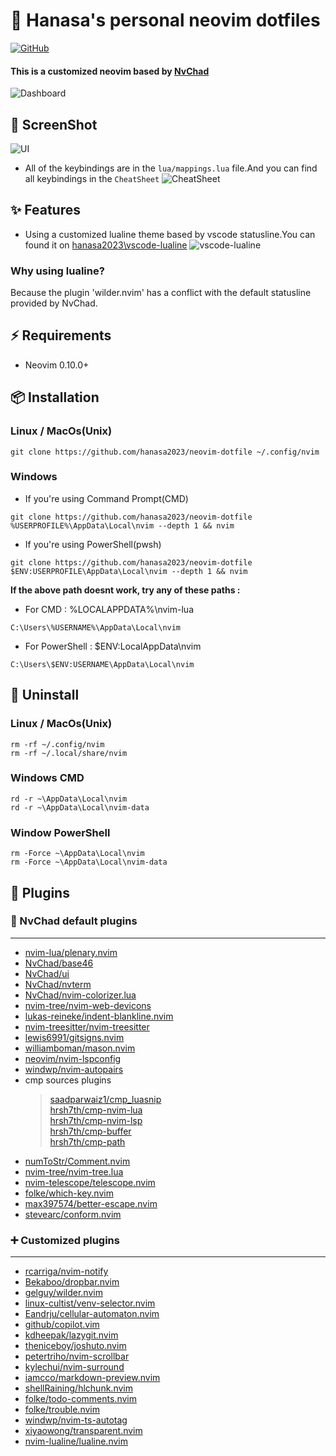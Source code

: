 # 📝 Hanasa's personal neovim dotfiles
[![GitHub](https://img.shields.io/github/license/hanasa2023/neovim-dotfile?style=for-the-badge)](https://github.com/hanasa2023/neovim-dotfile?tab=MIT-1-ov-file)
#### This is a customized neovim based by [NvChad](https://nvchad.com)
![Dashboard](https://files.catbox.moe/i0qh1e.png)

## 📸 ScreenShot
![UI](https://files.catbox.moe/d6t039.png)

- All of the keybindings are in the `lua/mappings.lua` file.And you can find all keybindings in the `CheatSheet`
![CheatSheet](https://files.catbox.moe/5yt6th.png)

## ✨ Features
- Using a customized lualine theme based by vscode statusline.You can found it on [hanasa2023\vscode-lualine](https://github.com/hanasa2023/vscode-lualine)
![vscode-lualine](https://files.catbox.moe/wbht81.png)

### Why using lualine?
Because the plugin 'wilder.nvim' has a conflict with the default statusline provided by NvChad.

## ⚡️ Requirements
- Neovim 0.10.0+

## 📦 Installation
### Linux / MacOs(Unix)
```
git clone https://github.com/hanasa2023/neovim-dotfile ~/.config/nvim
```
### Windows
- If you're using Command Prompt(CMD)
```
git clone https://github.com/hanasa2023/neovim-dotfile %USERPROFILE%\AppData\Local\nvim --depth 1 && nvim
```
- If you're using PowerShell(pwsh)
```
git clone https://github.com/hanasa2023/neovim-dotfile $ENV:USERPROFILE\AppData\Local\nvim --depth 1 && nvim
```
**If the above path doesnt work, try any of these paths :**
- For CMD : %LOCALAPPDATA%\nvim-lua
```
C:\Users\%USERNAME%\AppData\Local\nvim
```
- For PowerShell : $ENV:LocalAppData\nvim
```
C:\Users\$ENV:USERNAME\AppData\Local\nvim
```

## 🚚 Uninstall
### Linux / MacOs(Unix)
```
rm -rf ~/.config/nvim
rm -rf ~/.local/share/nvim
```

### Windows CMD
```
rd -r ~\AppData\Local\nvim
rd -r ~\AppData\Local\nvim-data
```

### Window PowerShell
```
rm -Force ~\AppData\Local\nvim
rm -Force ~\AppData\Local\nvim-data

```

## 🚀 Plugins
### 📌 NvChad default plugins
<hr>

- [nvim-lua/plenary.nvim](https://github.com/nvim-lua/plenary.nvim)
- [NvChad/base46](https://github.com/NvChad/base46)
- [NvChad/ui](https://github.com/NvChad/ui)
- [NvChad/nvterm](https://github.com/NvChad/nvterm)
- [NvChad/nvim-colorizer.lua](https://github.com/NvChad/nvim-colorizer.lua)
- [nvim-tree/nvim-web-devicons](https://github.com/nvim-tree/nvim-web-devicons)
- [lukas-reineke/indent-blankline.nvim](https://github.com/lukas-reineke/indent-blankline.nvim)
- [nvim-treesitter/nvim-treesitter](https://github.com/nvim-treesitter/nvim-treesitter)
- [lewis6991/gitsigns.nvim](https://github.com/lewis6991/gitsigns.nvim)
- [williamboman/mason.nvim](https://github.com/williamboman/mason.nvim)
- [neovim/nvim-lspconfig](https://github.com/neovim/nvim-lspconfig)
- [windwp/nvim-autopairs](https://github.com/windwp/nvim-autopairs)
- cmp sources plugins
  > [saadparwaiz1/cmp_luasnip](https://github.com/saadparwaiz1/cmp_luasnip)<br>
  > [hrsh7th/cmp-nvim-lua](https://github.com/hrsh7th/cmp-nvim-lua)<br>
  > [hrsh7th/cmp-nvim-lsp](https://github.com/hrsh7th/cmp-nvim-lsp)<br>
  > [hrsh7th/cmp-buffer](https://github.com/hrsh7th/cmp-buffer)<br>
  > [hrsh7th/cmp-path](https://github.com/hrsh7th/cmp-path)<br>
- [numToStr/Comment.nvim](https://github.com/numToStr/Comment.nvim)
- [nvim-tree/nvim-tree.lua](https://github.com/nvim-tree/nvim-tree.lua)
- [nvim-telescope/telescope.nvim](https://github.com/nvim-telescope/telescope.nvim)
- [folke/which-key.nvim](https://github.com/folke/which-key.nvim)
- [max397574/better-escape.nvim](https://github.com/max397574/better-escape.nvim)
- [stevearc/conform.nvim](https://github.com/stevearc/conform.nvim)

### ➕ Customized plugins
<hr>
    
- [rcarriga/nvim-notify](https://github.com/rcarriga/nvim-notify)
- [Bekaboo/dropbar.nvim](https://github.com/Bekaboo/dropbar.nvim)
- [gelguy/wilder.nvim](https://github.com/gelguy/wilder.nvim)
- [linux-cultist/venv-selector.nvim](https://github.com/linux-cultist/venv-selector.nvim)
- [Eandrju/cellular-automaton.nvim](https://github.com/Eandrju/cellular-automaton.nvim)
- [github/copilot.vim](https://github.com/github/copilot.vim)
- [kdheepak/lazygit.nvim](https://github.com/kdheepak/lazygit.nvim)
- [theniceboy/joshuto.nvim](https://github.com/theniceboy/joshuto.nvim)
- [petertriho/nvim-scrollbar](https://github.com/petertriho/nvim-scrollbar)
- [kylechui/nvim-surround](https://github.com/kylechui/nvim-surround)
- [iamcco/markdown-preview.nvim](https://github.com/iamcco/markdown-preview.nvim)
- [shellRaining/hlchunk.nvim](https://github.com/shellRaining/hlchunk.nvim)
- [folke/todo-comments.nvim](https://github.com/folke/todo-comments.nvim)
- [folke/trouble.nvim](https://github.com/folke/trouble.nvim)
- [windwp/nvim-ts-autotag](https://github.com/windwp/nvim-ts-autotag)
- [xiyaowong/transparent.nvim](https://github.com/xiyaowong/transparent.nvim)
- [nvim-lualine/lualine.nvim](https://github.com/nvim-lualine/lualine.nvim)
